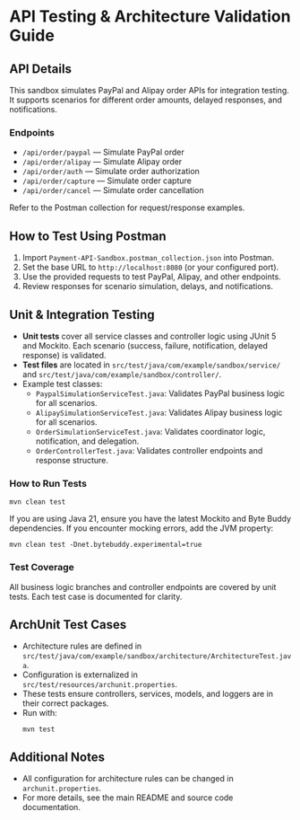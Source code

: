 # API Testing & Architecture Validation Guide

## API Details

This sandbox simulates PayPal and Alipay order APIs for integration testing. It supports scenarios for different order amounts, delayed responses, and notifications.

### Endpoints

- `/api/order/paypal` — Simulate PayPal order
- `/api/order/alipay` — Simulate Alipay order
- `/api/order/auth` — Simulate order authorization
- `/api/order/capture` — Simulate order capture
- `/api/order/cancel` — Simulate order cancellation

Refer to the Postman collection for request/response examples.

## How to Test Using Postman

1. Import `Payment-API-Sandbox.postman_collection.json` into Postman.
2. Set the base URL to `http://localhost:8080` (or your configured port).
3. Use the provided requests to test PayPal, Alipay, and other endpoints.
4. Review responses for scenario simulation, delays, and notifications.

## Unit & Integration Testing

- **Unit tests** cover all service classes and controller logic using JUnit 5 and Mockito. Each scenario (success, failure, notification, delayed response) is validated.
- **Test files** are located in `src/test/java/com/example/sandbox/service/` and `src/test/java/com/example/sandbox/controller/`.
- Example test classes:
  - `PaypalSimulationServiceTest.java`: Validates PayPal business logic for all scenarios.
  - `AlipaySimulationServiceTest.java`: Validates Alipay business logic for all scenarios.
  - `OrderSimulationServiceTest.java`: Validates coordinator logic, notification, and delegation.
  - `OrderControllerTest.java`: Validates controller endpoints and response structure.

### How to Run Tests

```shell
mvn clean test
```

If you are using Java 21, ensure you have the latest Mockito and Byte Buddy dependencies. If you encounter mocking errors, add the JVM property:

```shell
mvn clean test -Dnet.bytebuddy.experimental=true
```

### Test Coverage

All business logic branches and controller endpoints are covered by unit tests. Each test case is documented for clarity.

## ArchUnit Test Cases

- Architecture rules are defined in `src/test/java/com/example/sandbox/architecture/ArchitectureTest.java`.
- Configuration is externalized in `src/test/resources/archunit.properties`.
- These tests ensure controllers, services, models, and loggers are in their correct packages.
- Run with:
  ```shell
  mvn test
  ```

## Additional Notes

- All configuration for architecture rules can be changed in `archunit.properties`.
- For more details, see the main README and source code documentation.
